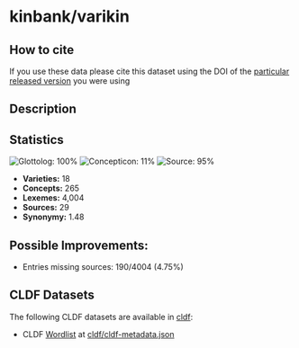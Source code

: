 # kinbank/varikin

## How to cite

If you use these data please cite
this dataset using the DOI of the [particular released version](../../releases/) you were using

## Description


## Statistics


![Glottolog: 100%](https://img.shields.io/badge/Glottolog-100%25-brightgreen.svg "Glottolog: 100%")
![Concepticon: 11%](https://img.shields.io/badge/Concepticon-11%25-red.svg "Concepticon: 11%")
![Source: 95%](https://img.shields.io/badge/Source-95%25-green.svg "Source: 95%")

- **Varieties:** 18
- **Concepts:** 265
- **Lexemes:** 4,004
- **Sources:** 29
- **Synonymy:** 1.48

## Possible Improvements:



- Entries missing sources: 190/4004 (4.75%)

## CLDF Datasets

The following CLDF datasets are available in [cldf](cldf):

- CLDF [Wordlist](https://github.com/cldf/cldf/tree/master/modules/Wordlist) at [cldf/cldf-metadata.json](cldf/cldf-metadata.json)